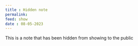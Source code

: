 ```yaml
---
title : Hidden note
permalink: 
feed: show
date : 08-05-2023
---
```


This is a note that has been hidden from showing to the public


